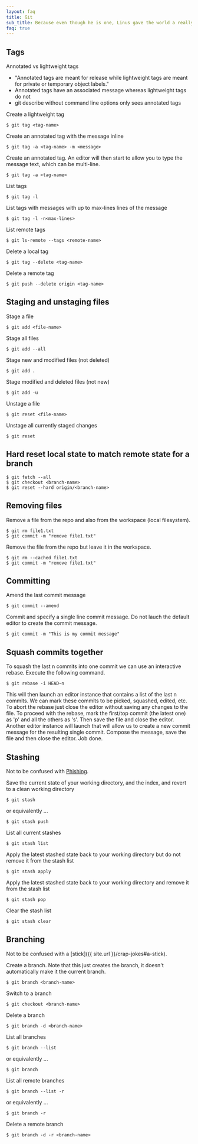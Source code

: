 ```yaml
---
layout: faq
title: Git
sub_title: Because even though he is one, Linus gave the world a really great version-control system
faq: true
---
```


## Tags

Annotated vs lightweight tags

* "Annotated tags are meant for release while lightweight tags are meant for private or temporary object labels."
* Annotated tags have an associated message whereas lightweight tags do not
* git describe without command line options only sees annotated tags

Create a lightweight tag

```
$ git tag <tag-name>
```

Create an annotated tag with the message inline

```
$ git tag -a <tag-name> -m <message>
```

Create an annotated tag.  An editor will then start to allow you to type the message text, which can be multi-line.

```
$ git tag -a <tag-name>
```

List tags

```
$ git tag -l
```

List tags with messages with up to max-lines lines of the message

```
$ git tag -l -n<max-lines>
```

List remote tags

```
$ git ls-remote --tags <remote-name>
```


Delete a local tag

```
$ git tag --delete <tag-name>
```

Delete a remote tag

```
$ git push --delete origin <tag-name>
```

## Staging and unstaging files

Stage a file

```
$ git add <file-name>
```

Stage all files

```
$ git add --all
```

Stage new and modified files (not deleted)

```
$ git add .
```

Stage modified and deleted files (not new)

```
$ git add -u
```

Unstage a file

```
$ git reset <file-name>
```

Unstage all currently staged changes

```
$ git reset
```

## Hard reset local state to match remote state for a branch

```
$ git fetch --all
$ git checkout <branch-name>
$ git reset --hard origin/<branch-name>
```

## Removing files

Remove a file from the repo and also from the workspace (local filesystem).

```
$ git rm file1.txt
$ git commit -m "remove file1.txt"
```

Remove the file from the repo but leave it in the workspace.

```
$ git rm --cached file1.txt
$ git commit -m "remove file1.txt"
```

## Committing

Amend the last commit message

```
$ git commit --amend
```

Commit and specify a single line commit message.  Do not lauch the default editor to create the commit message.

```
$ git commit -m "This is my commit message"
```

## Squash commits together

To squash the last n commits into one commit we can use an interactive rebase.  Execute the following command.

```
$ git rebase -i HEAD~n
```

This will then launch an editor instance that contains a list of the last n commits.  We can mark these commits to be
picked, squashed, edited, etc.  To abort the rebase just close the editor without saving any changes to the file.  To
proceed with the rebase, mark the first/top commit (the latest one) as 'p' and all the others as 's'.  Then save the
file and close the editor.  Another editor instance will launch that will allow us to create a new commit message for
the resulting single commit.  Compose the message, save the file and then close the editor.  Job done.

## Stashing

Not to be confused with [Phishing](https://www.youtube.com/watch?v=kYvWhWVxw1A).

Save the current state of your working directory, and the index, and revert to a clean working directory

```
$ git stash
```

or equivalently ...

```
$ git stash push
```

List all current stashes

```
$ git stash list
```

Apply the latest stashed state back to your working directory but do not remove it from the stash list

```
$ git stash apply
```

Apply the latest stashed state back to your working directory and remove it from the stash list

```
$ git stash pop
```

Clear the stash list

```
$ git stash clear
```

## Branching

Not to be confused with a [stick]({{ site.url }}/crap-jokes#a-stick).

Create a branch.  Note that this just creates the branch, it doesn't automatically make it the current branch.

```
$ git branch <branch-name>
```

Switch to a branch

```
$ git checkout <branch-name>
```

Delete a branch

```
$ git branch -d <branch-name>
```

List all branches

```
$ git branch --list
```

or equivalently ...

```
$ git branch
```

List all remote branches

```
$ git branch --list -r
```

or equivalently ...

```
$ git branch -r
```

Delete a remote branch

```
$ git branch -d -r <branch-name>
```
